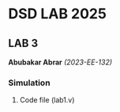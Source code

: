 # DSD LAB 2025

## LAB 3
**Abubakar Abrar** *(2023-EE-132)*

### Simulation ###
1. Code file (lab1.v)
